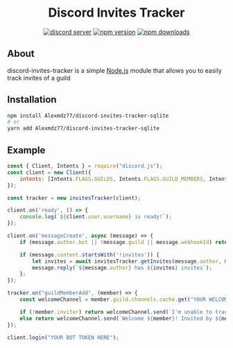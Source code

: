 <div align="center">
<h1>Discord Invites Tracker</h1>
<p>
    <a href="https://discord.gg/4JVfk6uKCk"><img src="https://img.shields.io/discord/827220483496869899" alt="discord server" /></a>
    <a href="https://www.npmjs.com/package/discord-invites-tracker"><img src="https://img.shields.io/npm/v/discord-invites-tracker.svg" alt="npm version" /></a>
    <a href="https://www.npmjs.com/package/discord-invites-tracker"><img src="https://img.shields.io/npm/dt/discord-invites-tracker.svg" alt="npm downloads" /></a>
  </p>
</div>

## About

discord-invites-tracker is a simple [Node.js](https://nodejs.org) module that allows you to easily track invites of a guild

## Installation

```sh
npm install Alexmdz77/discord-invites-tracker-sqlite
# or
yarn add Alexmdz77/discord-invites-tracker-sqlite
```

## Example

```js
const { Client, Intents } = require("discord.js");
const client = new Client({
    intents: [Intents.FLAGS.GUILDS, Intents.FLAGS.GUILD_MEMBERS, Intents.FLAGS.GUILD_MESSAGES, Intents.FLAGS.GUILD_INVITES]
});

const tracker = new invitesTracker(client);

client.on('ready', () => {
    console.log(`${client.user.username} is ready!`);
});

client.on('messageCreate', async (message) => {
    if (message.author.bot || !message.guild || message.webhookId) return;

    if (message.content.startsWith('!invites')) {
        let invites = await invitesTracker.getInvites(message.author, message.guild);
        message.reply(`${message.author} has ${invites} invites`);
    };
});

tracker.on("guildMemberAdd", (member) => {
    const welcomeChannel = member.guild.channels.cache.get("YOUR WELCOME CHANNEL ID HERE");

    if (!member.inviter) return welcomeChannel.send(`I'm unable to track who invited ${member}`);
    else return welcomeChannel.send(`Welcome ${member}! Invited by ${member.inviter} (${member.invites} invites)`);
});

client.login("YOUR BOT TOKEN HERE");
```

